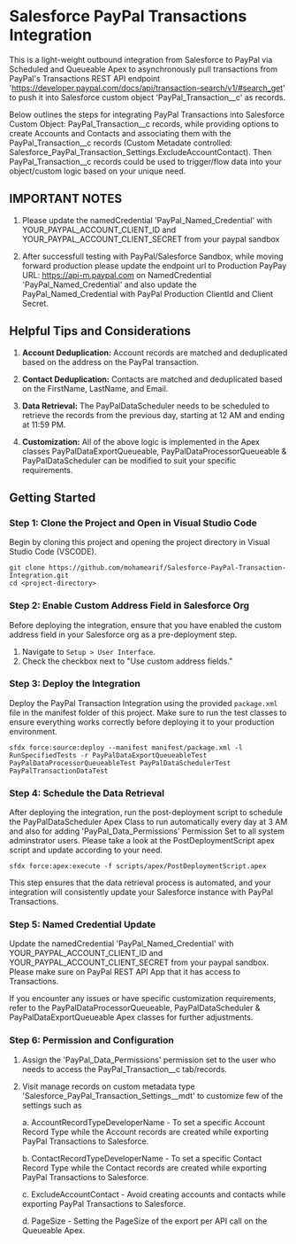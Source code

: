 # Salesforce PayPal Transactions Integration

This is a light-weight outbound integration from Salesforce to PayPal via Scheduled and Queueable Apex to asynchronously pull transactions from PayPal's Transactions REST API endpoint 'https://developer.paypal.com/docs/api/transaction-search/v1/#search_get' to push it into Salesforce custom object 'PayPal_Transaction__c' as records. 

Below outlines the steps for integrating PayPal Transactions into Salesforce Custom Object: PayPal_Transaction__c records, while providing options to create Accounts and Contacts and associating them with the PayPal_Transaction__c records (Custom Metadate controlled: Salesforce_PayPal_Transaction_Settings.ExcludeAccountContact). Then PayPal_Transaction__c records could be used to trigger/flow data into your object/custom logic based on your unique need.

## IMPORTANT NOTES

1. Please update the namedCredential 'PayPal_Named_Credential' with YOUR_PAYPAL_ACCOUNT_CLIENT_ID and YOUR_PAYPAL_ACCOUNT_CLIENT_SECRET from your paypal sandbox

2. After successfull testing with PayPal/Salesforce Sandbox, while moving forward production please update the endpoint url to Production PayPay URL: https://api-m.paypal.com on NamedCredential 'PayPal_Named_Credential' and also update the PayPal_Named_Credential with PayPal Production ClientId and Client Secret.

## Helpful Tips and Considerations

1. **Account Deduplication:** Account records are matched and deduplicated based on the address on the PayPal transaction.

2. **Contact Deduplication:** Contacts are matched and deduplicated based on the FirstName, LastName, and Email.

3. **Data Retrieval:** The PayPalDataScheduler needs to be scheduled to retrieve the records from the previous day, starting at 12 AM and ending at 11:59 PM.

4. **Customization:** All of the above logic is implemented in the Apex classes PayPalDataExportQueueable, PayPalDataProcessorQueueable & PayPalDataScheduler can be modified to suit your specific requirements.

## Getting Started

### Step 1: Clone the Project and Open in Visual Studio Code

Begin by cloning this project and opening the project directory in Visual Studio Code (VSCODE).

```shell
git clone https://github.com/mohamearif/Salesforce-PayPal-Transaction-Integration.git
cd <project-directory>
```

### Step 2: Enable Custom Address Field in Salesforce Org

Before deploying the integration, ensure that you have enabled the custom address field in your Salesforce org as a pre-deployment step.

1. Navigate to `Setup > User Interface`.
2. Check the checkbox next to "Use custom address fields."

### Step 3: Deploy the Integration

Deploy the PayPal Transaction Integration using the provided `package.xml` file in the manifest folder of this project. Make sure to run the test classes to ensure everything works correctly before deploying it to your production environment.

```shell
sfdx force:source:deploy --manifest manifest/package.xml -l RunSpecifiedTests -r PayPalDataExportQueueableTest PayPalDataProcessorQueueableTest PayPalDataSchedulerTest PayPalTransactionDataTest
```
### Step 4: Schedule the Data Retrieval

After deploying the integration, run the post-deployment script to schedule the PayPalDataScheduler Apex Class to run automatically every day at 3 AM and also for adding 'PayPal_Data_Permissions' Permission Set to all system adminstrator users. Please take a look at the PostDeploymentScript apex script and update according to your need.

```shell
sfdx force:apex:execute -f scripts/apex/PostDeploymentScript.apex
```

This step ensures that the data retrieval process is automated, and your integration will consistently update your Salesforce instance with PayPal Transactions. 

### Step 5: Named Credential Update

Update the namedCredential 'PayPal_Named_Credential' with YOUR_PAYPAL_ACCOUNT_CLIENT_ID and YOUR_PAYPAL_ACCOUNT_CLIENT_SECRET from your paypal sandbox. Please make sure on PayPal REST API App that it has access to Transactions.

If you encounter any issues or have specific customization requirements, refer to the PayPalDataProcessorQueueable, PayPalDataScheduler & PayPalDataExportQueueable Apex classes for further adjustments.

### Step 6: Permission and Configuration

1. Assign the 'PayPal_Data_Permissions' permission set to the user who needs to access the PayPal_Transaction__c tab/records.
2. Visit manage records on custom metadata type 'Salesforce_PayPal_Transaction_Settings__mdt' to customize few of the settings such as 

    a. AccountRecordTypeDeveloperName - To set a specific Account Record Type while the Account records are created while exporting PayPal Transactions to Salesforce.

    b. ContactRecordTypeDeveloperName - To set a specific Contact Record Type while the Contact records are created while exporting PayPal Transactions to Salesforce.

    c. ExcludeAccountContact - Avoid creating accounts and contacts while exporting PayPal Transactions to Salesforce.

    d. PageSize - Setting the PageSize of the export per API call on the Queueable Apex.
